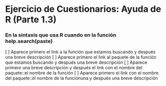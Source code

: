 Ejercicio de Cuestionarios: Ayuda de R (Parte 1.3)
========================================================

 
### En la sintaxis que usa R cuando en la función help.search(paste)


[ ] Aparece primero el link a la función que estamos buscando y después una breve descripción
[ ] Aparece primero el link al paquete de la función que estamos buscando y después una breve descripción
[ ] Aparece primero una breve descripción y después el link con el nombre del paquete::el nombre de la función
[ ] Aparece primero el link con el nombre del paquete::el nombre de la funciónuna y después una breve descripción
